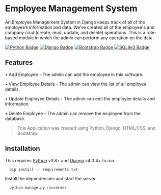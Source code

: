 
# Employee Management System

An Employee Management System in Django keeps track of all of the employee’s information and data. We’ve created all of the employee's and company crud (create, read, update, and delete) operations. This is a role-based module in which the admin can perform any operation on the data.

[![Python Badge](https://img.shields.io/badge/Python-YourColor?style=for-the-badge&logo=Python&logoColor=yellow)](https://www.python.org/) [![Django Badge](https://img.shields.io/badge/django-%23092E20.svg?style=for-the-badge&logo=django&logoColor=blue)](https://docs.djangoproject.com/en/4.2/) [![Bootstrap Badge](https://img.shields.io/badge/bootstrap-%23563D7C.svg?style=for-the-badge&logo=bootstrap&logoColor=white)](https://getbootstrap.com/) [![SQLite3 Badge](https://img.shields.io/badge/SQLite3-%2300f.svg?style=for-the-badge&logo=sqlite&logoColor=white)](https://www.sqlite.org/)

## Features

•	Add Employee - The admin can add the employee in this software.

•	View Employee Details - The admin can view the list of all employee details.

•	Update Employee Details - The admin can edit the employee details and information.

•	Delete Employee - The admin can remove the employee from the database.

> This Application was created using Python, Django, HTML/CSS, and Bootstrap.


## Installation 

This requires [Python](https://www.python.org/) v3.8+ and [Django](https://www.djangoproject.com/) v4.0.4+ to run.

```bash
  pip install -r requirements.txt
```

Install the dependencies and start the server.

```bash
  python manage.py runserver
```
